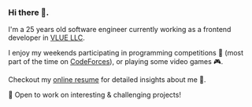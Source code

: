 ### Hi there 👋.
 I'm a 25 years old software engineer currently working as a frontend developer in [VLUE LLC](https://www.vlue.com).


 I enjoy my weekends participating in programming competitions 🥇 (most part of the time on  [CodeForces](https://codeforces.com/profile/KhozmoS)),
or playing some video games 🎮.


Checkout my [online resume](https://khozmos.github.io/khozmos-resume/) for detailed insights about me 🧐.


 🚀 Open to work on interesting & challenging projects!
<!--
**KhozmoS/khozmos** is a ✨ _special_ ✨ repository because its `README.md` (this file) appears on your GitHub profile.
🔭 I’m currently working on Vlue LLC as a front end engineer
- 🌱 I’m currently learning ...
- 👯 I’m looking to collaborate on ...
- 🤔 I’m looking for help with ...
- 💬 Ask me about ...
- 📫 How to reach me: ...
- 😄 Pronouns: ...
- ⚡ Fun fact: ...
-->
